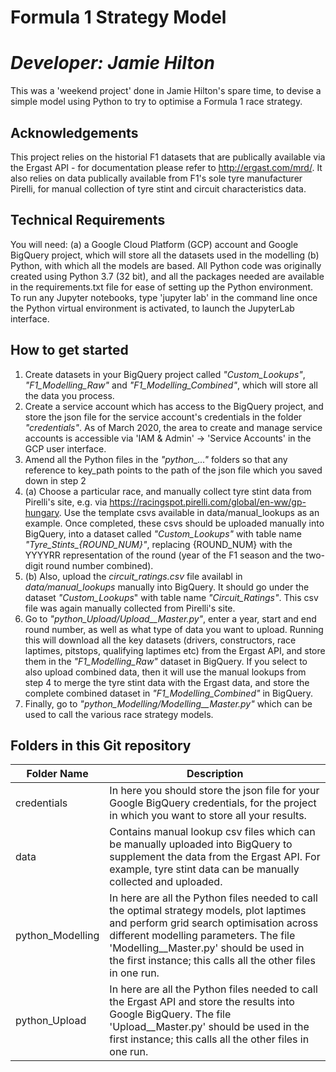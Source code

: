 # Formula 1 Strategy Model
# *Developer: Jamie Hilton*
This was a 'weekend project' done in Jamie Hilton's spare time, to devise a simple model using Python to try to optimise a Formula 1 race strategy.

## Acknowledgements
This project relies on the historial F1 datasets that are publically available via the Ergast API - for documentation please refer to http://ergast.com/mrd/.
It also relies on data publically available from F1's sole tyre manufacturer Pirelli, for manual collection of tyre stint and circuit characteristics data.

## Technical Requirements
You will need:
(a) a Google Cloud Platform (GCP) account and Google BigQuery project, which will store all the datasets used in the modelling
(b) Python, with which all the models are based. All Python code was originally created using Python 3.7 (32 bit), and all the packages needed are available in the requirements.txt file for ease of setting up the Python environment.
To run any Jupyter notebooks, type 'jupyter lab' in the command line once the Python virtual environment is activated, to launch the JupyterLab interface.

## How to get started
1. Create datasets in your BigQuery project called *"Custom_Lookups"*, *"F1_Modelling_Raw"* and *"F1_Modelling_Combined"*, which will store all the data you process.
2. Create a service account which has access to the BigQuery project, and store the json file for the service account's credentials in the folder *"credentials"*.  As of March 2020, the area to create and manage service accounts is accessible via 'IAM & Admin' -> 'Service Accounts' in the GCP user interface.
3. Amend all the Python files in the *"python_..."* folders so that any reference to key_path points to the path of the json file which you saved down in step 2
4. (a) Choose a particular race, and manually collect tyre stint data from Pirelli's site, e.g. via https://racingspot.pirelli.com/global/en-ww/gp-hungary. Use the template csvs available in data/manual_lookups as an example. Once completed, these csvs should be uploaded manually into BigQuery, into a dataset called *"Custom_Lookups"* with table name *"Tyre_Stints_{ROUND_NUM}"*, replacing {ROUND_NUM} with the YYYYRR representation of the round (year of the F1 season and the two-digit round number combined).
4. (b) Also, upload the *circuit_ratings.csv* file availabl in *data/manual_lookups* manually into BigQuery. It should go under the dataset *"Custom_Lookups*" with table name *"Circuit_Ratings"*. This csv file was again manually collected from Pirelli's site.
5. Go to *"python_Upload/Upload__Master.py"*, enter a year, start and end round number, as well as what type of data you want to upload. Running this will download all the key datasets (drivers, constructors, race laptimes, pitstops, qualifying laptimes etc) from the Ergast API, and store them in the *"F1_Modelling_Raw"* dataset in BigQuery. If you select to also upload combined data, then it will use the manual lookups from step 4 to merge the tyre stint data with the Ergast data, and store the complete combined dataset in *"F1_Modelling_Combined"* in BigQuery.
6. Finally, go to *"python_Modelling/Modelling__Master.py"* which can be used to call the various race strategy models.

## Folders in this Git repository
| Folder Name  | Description |
| ------------ | ----------- |
| credentials  | In here you should store the json file for your Google BigQuery credentials, for the project in which you want to store all your results.  |
| data  | Contains manual lookup csv files which can be manually uploaded into BigQuery to supplement the data from the Ergast API. For example, tyre stint data can be manually collected and uploaded. | 
| python_Modelling | In here are all the Python files needed to call the optimal strategy models, plot laptimes and perform grid search optimisation across different modelling parameters. The file 'Modelling__Master.py' should be used in the first instance; this calls all the other files in one run. |
| python_Upload | In here are all the Python files needed to call the Ergast API and store the results into Google BigQuery. The file 'Upload__Master.py' should be used in the first instance; this calls all the other files in one run. |
